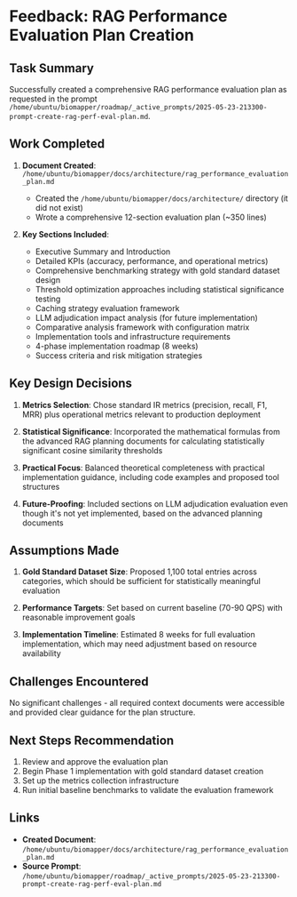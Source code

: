 # Feedback: RAG Performance Evaluation Plan Creation

## Task Summary

Successfully created a comprehensive RAG performance evaluation plan as requested in the prompt `/home/ubuntu/biomapper/roadmap/_active_prompts/2025-05-23-213300-prompt-create-rag-perf-eval-plan.md`.

## Work Completed

1. **Document Created**: `/home/ubuntu/biomapper/docs/architecture/rag_performance_evaluation_plan.md`
   - Created the `/home/ubuntu/biomapper/docs/architecture/` directory (it did not exist)
   - Wrote a comprehensive 12-section evaluation plan (~350 lines)

2. **Key Sections Included**:
   - Executive Summary and Introduction
   - Detailed KPIs (accuracy, performance, and operational metrics)
   - Comprehensive benchmarking strategy with gold standard dataset design
   - Threshold optimization approaches including statistical significance testing
   - Caching strategy evaluation framework
   - LLM adjudication impact analysis (for future implementation)
   - Comparative analysis framework with configuration matrix
   - Implementation tools and infrastructure requirements
   - 4-phase implementation roadmap (8 weeks)
   - Success criteria and risk mitigation strategies

## Key Design Decisions

1. **Metrics Selection**: Chose standard IR metrics (precision, recall, F1, MRR) plus operational metrics relevant to production deployment

2. **Statistical Significance**: Incorporated the mathematical formulas from the advanced RAG planning documents for calculating statistically significant cosine similarity thresholds

3. **Practical Focus**: Balanced theoretical completeness with practical implementation guidance, including code examples and proposed tool structures

4. **Future-Proofing**: Included sections on LLM adjudication evaluation even though it's not yet implemented, based on the advanced planning documents

## Assumptions Made

1. **Gold Standard Dataset Size**: Proposed 1,100 total entries across categories, which should be sufficient for statistically meaningful evaluation

2. **Performance Targets**: Set based on current baseline (70-90 QPS) with reasonable improvement goals

3. **Implementation Timeline**: Estimated 8 weeks for full evaluation implementation, which may need adjustment based on resource availability

## Challenges Encountered

No significant challenges - all required context documents were accessible and provided clear guidance for the plan structure.

## Next Steps Recommendation

1. Review and approve the evaluation plan
2. Begin Phase 1 implementation with gold standard dataset creation
3. Set up the metrics collection infrastructure
4. Run initial baseline benchmarks to validate the evaluation framework

## Links

- **Created Document**: `/home/ubuntu/biomapper/docs/architecture/rag_performance_evaluation_plan.md`
- **Source Prompt**: `/home/ubuntu/biomapper/roadmap/_active_prompts/2025-05-23-213300-prompt-create-rag-perf-eval-plan.md`